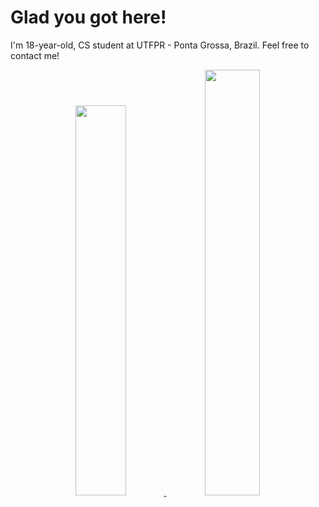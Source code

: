 # Glad you got here!
I'm 18-year-old, CS student at UTFPR - Ponta Grossa, Brazil.
Feel free to contact me!

<div align="center">
  <a href="https://github.com/travizanutto">
  <img width="40%" src="https://github-readme-stats.vercel.app/api?username=travizanutto&include_all_commits=true&custom_title=My GB stats:&count_private=true&show_icons=true&hide=issues&theme=synthwave">
  <img width="41.8%" src="https://github-readme-stats.vercel.app/api/top-langs/?username=travizanutto&layout=compact&theme=synthwave">  
</div>
  
#
